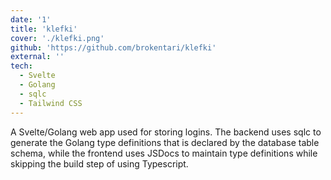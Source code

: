 ```yaml
---
date: '1'
title: 'klefki'
cover: './klefki.png'
github: 'https://github.com/brokentari/klefki'
external: ''
tech:
  - Svelte
  - Golang
  - sqlc
  - Tailwind CSS
---
```


A Svelte/Golang web app used for storing logins. The backend uses sqlc to generate the Golang type definitions that is declared by the database table schema, while
the frontend uses JSDocs to maintain type definitions while skipping the build step of using Typescript.